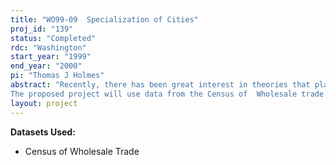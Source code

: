 ```yaml
---
title: "WO99-09  Specialization of Cities"
proj_id: "139"
status: "Completed"
rdc: "Washington"
start_year: "1999"
end_year: "2000"
pi: "Thomas J Holmes"
abstract: "Recently, there has been great interest in theories that place the geographic distribution of demand front and center in accounting for the geographic distribution of economic activity.   One implication of this theory that has received attention in the empirical literature is the home-market effect; i.e., that an increase in demand should be followed by an increase in production that exceeds the increase in demand (a slope greater than one).   However, the existing literature has not taken into account problems that arise when product differentiation is important and data is aggregated across differentiated products.  In this case, the relationship between production and local demand should be convex and the slope will be greater than one only when evaluated at high levels of demand.
The proposed project will use data from the Census of  Wholesale trade  to examine the relationship between wholesale activity and local demand as proxied by population.   The project will examine the extent to which the relationship is convex and whether the slope is relatively steep when evaluated at high levels of demand, as predicted by the theory.  The paper will also examine whether the convexity in the relationship for aggregate-level industries emerges from the aggregation of narrowly-defined industries, as predicted by the theory."
layout: project
---
```


**Datasets Used:**

  - Census of Wholesale Trade 


